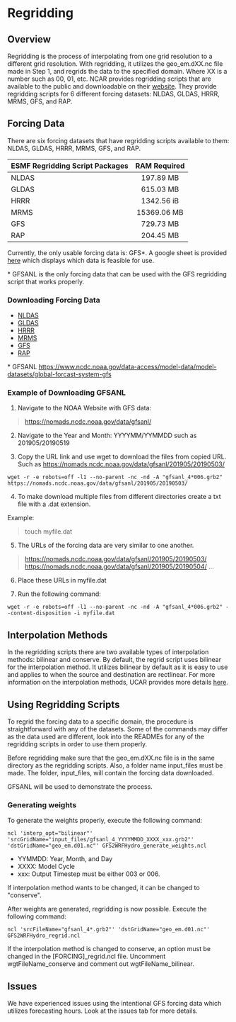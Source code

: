 # Regridding

## Overview
Regridding is the process of interpolating from one grid resolution to a different grid resolution. With regridding, it utilizes the geo_em.dXX.nc file made in Step 1, and regrids the data to the specified domain. Where XX is a number such as 00, 01, etc.  NCAR provides regridding scripts that are available to the public and downloadable on their [website](https://ral.ucar.edu/projects/wrf_hydro/regridding-scripts). They provide regridding scripts for 6 different forcing datasets: NLDAS, GLDAS, HRRR, MRMS, GFS, and RAP.

## Forcing Data

There are six forcing datasets that have regridding scripts available to them: NLDAS, GLDAS, HRRR, MRMS, GFS, and RAP.

| ESMF Regridding Script Packages | RAM Required |
| ------------------------------- |:------------:|
| NLDAS                           | 197.89 MB    |
| GLDAS                           | 615.03 MB    |
| HRRR                            | 1342.56 iB   |
| MRMS                            | 15369.06 MB  |
| GFS                             | 729.73 MB    |
| RAP                             | 204.45 MB    |

Currently, the only usable forcing data is: GFS\*. A google sheet is provided [here](https://docs.google.com/spreadsheets/d/1cGk34DqIzk_h-CIn1Qek68_gjVpNiAzbHFf2RAxH-Jo/edit?usp=sharing) which displays which data is feasible for use.

\* GFSANL is the only forcing data that can be used with the GFS regridding script that works properly.

### Downloading Forcing Data

* [NLDAS](https://hydro1.gesdisc.eosdis.nasa.gov/data/NLDAS/NLDAS_FORA0125_H.002/)
* [GLDAS](https://hydro1.gesdisc.eosdis.nasa.gov/data/GLDAS/GLDAS_NOAH025_3H.2.1/)
* [HRRR](https://www.nco.ncep.noaa.gov/pmb/products/hrrr/)
* [MRMS](https://www.nssl.noaa.gov/projects/mrms/)
* [GFS]( https://nomads.ncep.noaa.gov/)
* [RAP](https://www.nco.ncep.noaa.gov/pmb/products/rap/)

\* GFSANL https://www.ncdc.noaa.gov/data-access/model-data/model-datasets/global-forcast-system-gfs

### Example of Downloading GFSANL

1) Navigate to the NOAA Website with GFS data:

> https://nomads.ncdc.noaa.gov/data/gfsanl/

2) Navigate to the Year and Month: YYYYMM/YYMMDD such as 201905/20190519

3) Copy the URL link and use wget to download the files from copied URL. Such as https://nomads.ncdc.noaa.gov/data/gfsanl/201905/20190503/

```
wget -r -e robots=off -l1 --no-parent -nc -nd -A "gfsanl_4*006.grb2" https://nomads.ncdc.noaa.gov/data/gfsanl/201905/20190503/
```

4) To make download multiple files from different directories create a txt file with a .dat extension.

Example:
> touch myfile.dat

5) The URLs of the forcing data are very similar to one another.

> https://nomads.ncdc.noaa.gov/data/gfsanl/201905/20190503/
> https://nomads.ncdc.noaa.gov/data/gfsanl/201905/20190504/
> ...

6) Place these URLs in myfile.dat

7) Run the following command:

```
wget -r -e robots=off -l1 --no-parent -nc -nd -A "gfsanl_4*006.grb2" --content-disposition -i myfile.dat
```

## Interpolation Methods

In the regridding scripts there are two available types of interpolation methods: bilinear and conserve. By default, the regrid script uses bilinear for the interpolation method. It utilizes bilinear by default as it is easy to use and applies to when the source and destination are rectlinear. For more information on the interpolation methods, UCAR provides more details [here](https://climatedataguide.ucar.edu/climate-data-tools-and-analysis/regridding-overview).

## Using Regridding Scripts

To regrid the forcing data to a specific domain, the procedure is straightforward with any of the datasets. Some of the commands may differ as the data used are different, look into the READMEs for any of the regridding scripts in order to use them properly.

Before regridding make sure that the geo_em.dXX.nc file is in the same directory as the regridding scripts. Also, a folder name input_files must be made. The folder, input_files, will contain the forcing data downloaded.

GFSANL will be used to demonstrate the process.

### Generating weights

To generate the weights properly, execute the following command:
```
ncl 'interp_opt="bilinear"' 'srcGridName="input_files/gfsanl_4_YYYYMMDD_XXXX_xxx.grb2"' 'dstGridName="geo_em.d01.nc"' GFS2WRFHydro_generate_weights.ncl
```

* YYMMDD: Year, Month, and Day
* XXXX: Model Cycle
* xxx: Output Timestep must be either 003 or 006.

If interpolation method wants to be changed, it can be changed to "conserve".

After weights are generated, regridding is now possible. Execute the following command:

```
ncl 'srcFileName="gfsanl_4*.grb2"' 'dstGridName="geo_em.d01.nc"' GFS2WRFHydro_regrid.ncl
```

If the interpolation method is changed to conserve, an option must be changed in the [FORCING]\_regrid.ncl file. Uncomment wgtFileName_conserve and comment out wgtFileName_bilinear.

## Issues

We have experienced issues using the intentional GFS forcing data which utilizes forecasting hours. Look at the issues tab for more details.
